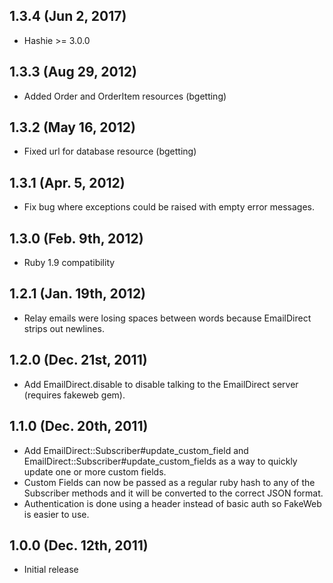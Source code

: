 ## 1.3.4 (Jun 2, 2017)
* Hashie >= 3.0.0

## 1.3.3 (Aug 29, 2012)
* Added Order and OrderItem resources (bgetting)

## 1.3.2 (May 16, 2012)
* Fixed url for database resource (bgetting)

## 1.3.1 (Apr. 5, 2012)
* Fix bug where exceptions could be raised with empty error messages.

## 1.3.0 (Feb. 9th, 2012)
* Ruby 1.9 compatibility

## 1.2.1 (Jan. 19th, 2012)
* Relay emails were losing spaces between words because EmailDirect strips out newlines.

## 1.2.0 (Dec. 21st, 2011)
* Add EmailDirect.disable to disable talking to the EmailDirect server (requires fakeweb gem).

## 1.1.0 (Dec. 20th, 2011)

* Add EmailDirect::Subscriber#update_custom_field and EmailDirect::Subscriber#update_custom_fields as a way to quickly update one or more custom fields.
* Custom Fields can now be passed as a regular ruby hash to any of the Subscriber methods and it will be converted to the correct JSON format.
* Authentication is done using a header instead of basic auth so FakeWeb is easier to use.

## 1.0.0 (Dec. 12th, 2011)

* Initial release
